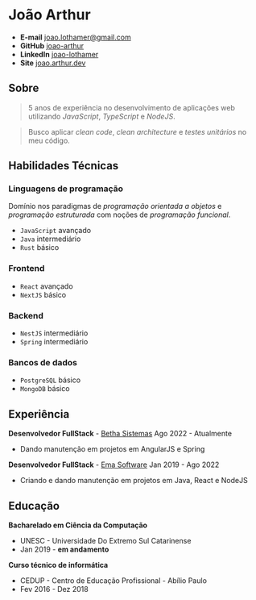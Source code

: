 # João Arthur

- **E-mail** [joao.lothamer@gmail.com](mailto://joao.lothamer@gmail.com)
- **GitHub** [joao-arthur](https://github.com/joao-arthur)
- **LinkedIn** [joao-lothamer](https://www.linkedin.com/in/joao-lothamer)
- **Site** [joao.arthur.dev](https://www.joao-arthur.dev)

## Sobre

> 5 anos de experiência no desenvolvimento de aplicações web utilizando _JavaScript_, _TypeScript_ e
> _NodeJS_.

> Busco aplicar _clean code_, _clean architecture_ e _testes unitários_ no meu código.

## Habilidades Técnicas

### Linguagens de programação

Domínio nos paradigmas de _programação orientada a objetos_ e _programação estruturada_ com noções
de _programação funcional_.

- `JavaScript` avançado
- `Java` intermediário
- `Rust` básico

### Frontend

- `React` avançado
- `NextJS` básico

### Backend

- `NestJS` intermediário
- `Spring` intermediário

### Bancos de dados

- `PostgreSQL` básico
- `MongoDB` básico

## Experiência

**Desenvolvedor FullStack** - [Betha Sistemas](https://www.betha.com.br/) Ago 2022 - Atualmente

- Dando manutenção em projetos em AngularJS e Spring

**Desenvolvedor FullStack** - [Ema Software](https://ema.net.br/) Jan 2019 - Ago 2022

- Criando e dando manutenção em projetos em Java, React e NodeJS

## Educação

**Bacharelado em Ciência da Computação**

- UNESC - Universidade Do Extremo Sul Catarinense
- Jan 2019 - **em andamento**

**Curso técnico de informática**

- CEDUP - Centro de Educação Profissional - Abílio Paulo
- Fev 2016 - Dez 2018
